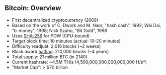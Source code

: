 ## Bitcoin: Overview

<ul class="smaller">
	<li class="fragment">First decentralized cryptocurrency (2009)</li>
	<li class="fragment">Based on the work of C. Dwork and M. Naor, "hash cash", 1992; Wei Dai, "b-money", 1998; Nick Szabo, "Bit Gold", 1998</li>
	<li class="fragment">Uses <a href="https://en.wikipedia.org/wiki/SHA-2" target="_blank" rel="noopener noreferrer">SHA-256</a> for POW (CPU-bound)</li>
	<li class="fragment">Target block time: 10 minutes (actual: 10-20 minutes)</li>
	<li class="fragment">Difficulty readjust: 2,016 blocks (~2 weeks)</li>
	<li class="fragment">Block award <a href="http://www.thehalvening.com/index.php?lang=en_US" target="_blank" rel="noopener noreferrer">halfing</a>: 210,000 blocks (~4 years)</li>
	<li class="fragment">Total supply: 21 million BTC (in 2140)</li>
	<li class="fragment">Current hashrate: ~4.5M TH/s (4,500,000,000,000,000,000 H/s*)</li>
	<li class="fragment">"Market Cap": > $70 billion</li>
</ul>
